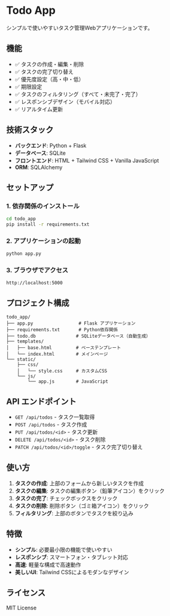 # Todo App

シンプルで使いやすいタスク管理Webアプリケーションです。

## 機能

- ✅ タスクの作成・編集・削除
- ✅ タスクの完了切り替え
- ✅ 優先度設定（高・中・低）
- ✅ 期限設定
- ✅ タスクのフィルタリング（すべて・未完了・完了）
- ✅ レスポンシブデザイン（モバイル対応）
- ✅ リアルタイム更新

## 技術スタック

- **バックエンド**: Python + Flask
- **データベース**: SQLite
- **フロントエンド**: HTML + Tailwind CSS + Vanilla JavaScript
- **ORM**: SQLAlchemy

## セットアップ

### 1. 依存関係のインストール

```bash
cd todo_app
pip install -r requirements.txt
```

### 2. アプリケーションの起動

```bash
python app.py
```

### 3. ブラウザでアクセス

```
http://localhost:5000
```

## プロジェクト構成

```
todo_app/
├── app.py                 # Flask アプリケーション
├── requirements.txt       # Python依存関係
├── todo.db               # SQLiteデータベース（自動生成）
├── templates/
│   ├── base.html         # ベーステンプレート
│   └── index.html        # メインページ
└── static/
    ├── css/
    │   └── style.css     # カスタムCSS
    └── js/
        └── app.js        # JavaScript
```

## API エンドポイント

- `GET /api/todos` - タスク一覧取得
- `POST /api/todos` - タスク作成
- `PUT /api/todos/<id>` - タスク更新
- `DELETE /api/todos/<id>` - タスク削除
- `PATCH /api/todos/<id>/toggle` - タスク完了切り替え

## 使い方

1. **タスクの作成**: 上部のフォームから新しいタスクを作成
2. **タスクの編集**: タスクの編集ボタン（鉛筆アイコン）をクリック
3. **タスクの完了**: チェックボックスをクリック
4. **タスクの削除**: 削除ボタン（ゴミ箱アイコン）をクリック
5. **フィルタリング**: 上部のボタンでタスクを絞り込み

## 特徴

- **シンプル**: 必要最小限の機能で使いやすい
- **レスポンシブ**: スマートフォン・タブレット対応
- **高速**: 軽量な構成で高速動作
- **美しいUI**: Tailwind CSSによるモダンなデザイン

## ライセンス

MIT License
